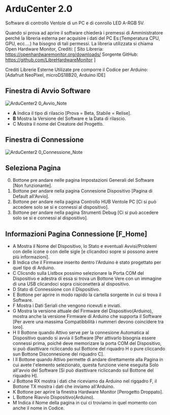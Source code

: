 # ArduCenter 2.0
Software di controllo Ventole di un PC e di conrollo LED A-RGB 5V.

Quando si prova ad aprire il software chiederà i premessi di Amministratore perché la libreria esterna per acquisire i dati del PC Es:(Temperatura CPU, GPU, ecc.…) ha bisogno di tali permessi. La libreria utilizzata si chiama Open Hardware Monitor, 
Crediti:
[
Sito Libreria: https://openhardwaremonitor.org/downloads/
Sorgente GitHub: https://github.com/LibreHardwareMonitor
]

Crediti Librerie Esterne Utilizate pre comporre il Codice per Arduino: [Adafruit NeoPixel, microDS18B20, Arduino IDE]


## Finestra di Avvio Software

![ArduCenter2 0_Avvio_Note](https://user-images.githubusercontent.com/76437833/226211964-0c023000-cbb8-48a2-afda-9a05b5a76a06.png)

- **A**  Indica il tipo di rilascio [Prova = Beta, Stabile = Relise].
- **B**  Mostra la Versione del Software e la Data di rilascio.
- C  Mostra il nome del Creatore del Progetto.


## Finestra di Connessione

![ArduCenter2 0_Connessione_Note](https://user-images.githubusercontent.com/76437833/226212168-6059b549-de64-47b7-a066-4598f605ec41.png)

## Seleziona Pagina
0. Bottone pre andare nelle pagina Impostazioni Generali del Software [Non funzionante].
1. Bottone per andare nella pagina Connesione Dispositivo [Pagina di Default all'Avvio].
2. Bottone per andare nella pagina Controllo HUB Ventole PC [Ci si può accedere solo se si e connessi al dispositivo].
3. Bottone per andare nella pagina Strumenti Debug [Ci si può accedere solo se si e connessi al dispositivo].

## Informazioni Pagina Connessione [F_Home]
- A  Mostra il Nome del Dispositivo, lo Stato e eventuali Avvisi/Problemi con delle icone o con delle sigle [e clicandoci sopre si possono avere più informazioni].
- B  Indica che il Firmware inserito dentro l'Arduino è stato progettato per quel tipo di Arduino.
- C  Clicsndo sulla Listbox possimo selezionare la Porta COM del Dispositivo e adestra di essa si trova un Bottone Vere con un immagine di una USB clicandoci sopra cisiconetterà al dispositivo.
- D  Stato di Connessione con il Dispositivo.
- E  Bottone per aprire in modo rapido la cartella sorgente in cui si trova il Software.
- F  Mostra i Dati Seriali che vengono ricevuti e inviati.
- G  Mostra la versione attuale del Firmware del Dispositivo(Arduino), mostra anche la versione Firmware di Arduino che supporta il Software [Per avere una massima Compatibbilità i nummeri devono coincidere tra loro].
- H  Il Bottone quando Attivo serve per la connesione Automatica al Dispositivo quando si avvia il Software [Per attivarlo bisognia essere connessi prima, poiché deve memorizare la porta COM del Dispositivo, si può diasttivare ricliccando sul Bottone del riquadro H o pure cliccando sun Bottone Disconnesione del riquadro C].
- I  Il Bottone quando Attivo permette di andare direttamente alla Pagina in cui avete l'elemento selezionato, questa funzione viene eseguita Solo all'avvio del Software [Si può diasttivare ricliccando sul Bottone del riquadro H].
- J  Bottone RX mostra i dati che riceviamo da Arduino nel rigqadro F, il Bottone TX mostra i dati che inviamo all'Arduino.
- K  Bottone per aprire la finestra Hardware Monitor [Perogetto Droppato].
- L  Bottone Riavvio Dispositivo(Arduino).
- M  Indica il Nome della pagina in cui ci troviamo in quel momento con anche il nome in Codice.
